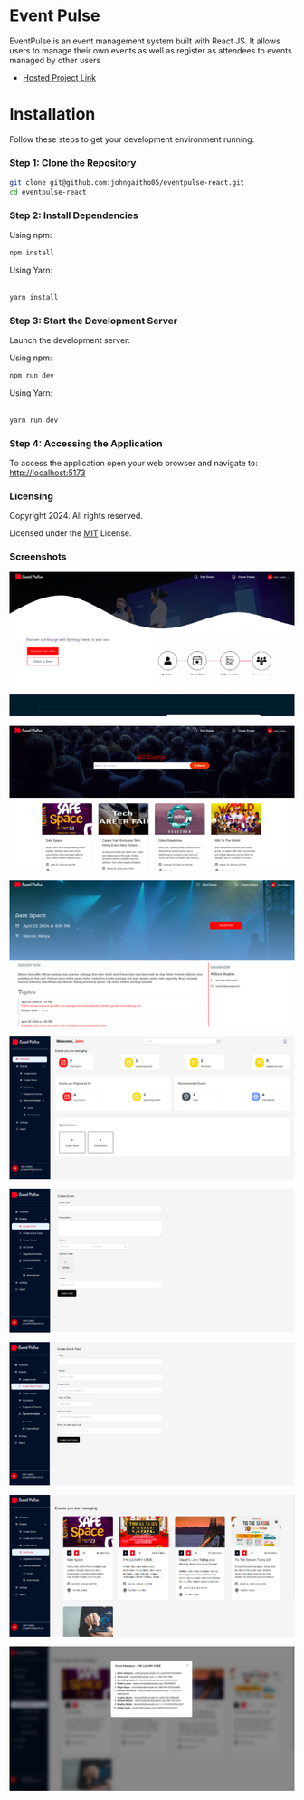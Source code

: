 # Event Pulse
EventPulse is an event management system built with React JS. It allows users to manage their own events as well as register as attendees to events managed by other users
- [Hosted Project Link](https://eventpulse.johngaitho.info)

# Installation

Follow these steps to get your development environment running:

### Step 1: Clone the Repository

```bash
git clone git@github.com:johngaitho05/eventpulse-react.git
cd eventpulse-react
```

### Step 2: Install Dependencies

Using npm:

```bash
npm install
```

Using Yarn:

```bash

yarn install
```

### Step 3: Start the Development Server

Launch the development server:

Using npm:

```bash
npm run dev
```

Using Yarn:

```bash

yarn run dev
```

### Step 4: Accessing the Application

To access the application open your web browser and navigate to: <http://localhost:5173>

### Licensing
Copyright 2024. All rights reserved.

Licensed under the [MIT](https://github.com/ivanagui2/VMQemuVGA/blob/master/LICENSE.txt) License.

### Screenshots
![Homepage](./src/assets/homepage.png)

![Events](./src/assets/events.png)

![Event Details](./src/assets/details.png)

![Dashboard](./src/assets/dashboard.png)

![Create Event](./src/assets/create-event.png)

![Create Event Track](./src/assets/create-event-track.png)

![My Events](./src/assets/my-events.png)

![Event Attendees](./src/assets/event-attendees.png)
